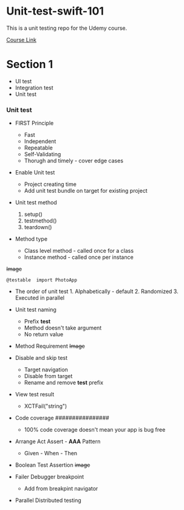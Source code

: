# Unit-test-swift-101
This is a unit testing repo for the Udemy course.

[Course Link](#https://www.udemy.com/course/unit-testing-ios-mobile-app)

# Section 1

 - UI test 
 - Integration test
 - Unit test 

### Unit test
- FIRST Principle
	- Fast
	- Independent
	- Repeatable
	- Self-Validating
	- Thorugh and timely - cover edge cases
	
- Enable Unit test
	- Project creating time
	- Add unit test bundle on target for existing project

- Unit test method 
	1. setup()
	2. testmethod()
	3. teardown()
	
- Method type
	- Class level method - called once for a class
	- Instance method - called once per instance

~~Image~~

    @testable  import PhotoApp

- The order of unit test
		1. Alphabetically - default
		2. Randomized
		3. Executed in parallel
		
- Unit test naming
	-  Prefix **test**
	- Method doesn't take argument
	- No return value

- Method Requirement
	~~Image~~ 

- Disable and skip test
	- Target navigation
	- Disable from target
	- Rename and remove **test** prefix
	
- View test result
	- XCTFail("string")
	
- Code coverage 
################
	- 100% code coverage doesn't mean your app is bug free

- Arrange Act Assert - **AAA** Pattern
	- Given - When - Then

- Boolean Test Assertion
~~image~~


- Failer Debugger breakpoint
	 - Add from breakpint navigator

- Parallel Distributed testing

	
